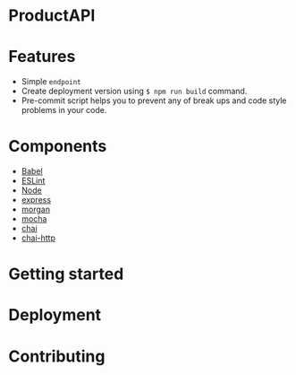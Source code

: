 # ProductAPI

# Features
* Simple `endpoint`
* Create deployment version using `$ npm run build` command.
* Pre-commit script helps you to prevent any of break ups and code style problems in your code.

# Components
* [Babel](https://babeljs.io)
* [ESLint]()
* [Node]()
* [express]()
* [morgan]()
* [mocha]()
* [chai]()
* [chai-http]()

# Getting started

# Deployment

# Contributing